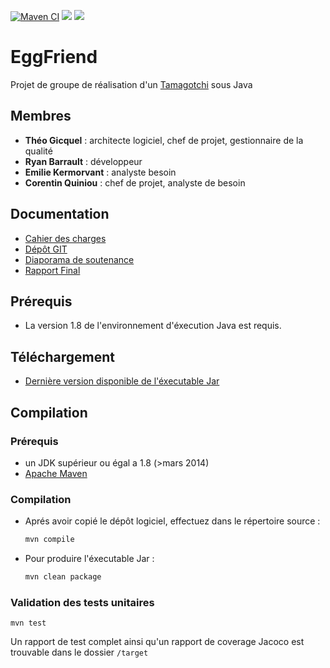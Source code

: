[![Maven CI](https://github.com/TheoGicquel/Tamagotchi-Simulation/actions/workflows/maven.yml/badge.svg)](https://github.com/TheoGicquel/Tamagotchi-Simulation/actions/workflows/maven.yml)
![](https://img.shields.io/badge/Coverage-41%25-83A603.svg?prefix=$coverage$)
![](https://img.shields.io/badge/successful%20tests-78-83A603.svg?prefix=$coverage$)
# EggFriend

Projet de groupe de réalisation d'un [Tamagotchi](https://en.wikipedia.org/wiki/Tamagotchi) sous Java
## Membres
* **Théo Gicquel** : architecte logiciel, chef de projet, gestionnaire de la qualité
* **Ryan Barrault** : développeur
* **Emilie Kermorvant** : analyste besoin
* **Corentin Quiniou** : chef de projet, analyste de besoin
## Documentation
* [Cahier des charges](https://docs.google.com/document/d/1CRq8gfZVj4WrMXI6eR8T7Iw_RYOO4IuYPifF_Ejfh94/edit?usp=sharing)
* [Dépôt GIT](https://github.com/TheoGicquel/Tamagochi-Simulation)
* [Diaporama de soutenance](https://docs.google.com/presentation/d/1CMQYeZqiHejnTpLuLi8jmTGkGIywHEuxQ0kgC7GOHSM/edit?usp=sharing)
* [Rapport Final](docs/livrable_final/livrable_final.pdf)

## Prérequis
* La version 1.8 de l'environnement d'éxecution Java est requis.
## Téléchargement
* [Dernière version disponible de l'éxecutable Jar](https://github.com/TheoGicquel/EggFriend/releases/latest)
## Compilation
### Prérequis
* un JDK supérieur ou égal a 1.8 (>mars 2014)
* [Apache Maven](https://maven.apache.org/)
### Compilation
* Aprés avoir copié le dépôt logiciel, effectuez dans le répertoire source :
  ```bash
  mvn compile
  ```
* Pour produire l'éxecutable Jar :
  ```bash
  mvn clean package
  ```
### Validation des tests unitaires
```
mvn test
```
Un rapport de test complet ainsi qu'un rapport de coverage Jacoco est trouvable dans le dossier `/target`
